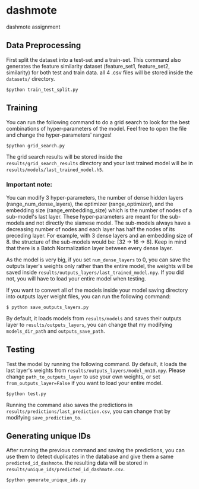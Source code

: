 # dashmote
dashmote assignment

## Data Preprocessing
First split the dataset into a test-set and a train-set. This command also generates the feature similarity dataset (feature_set1, feature_set2, similarity) for both test and train data. all 4 .csv files will be stored inside the ```datasets/``` directory.
```
$python train_test_split.py
```

## Training
You can run the following command to do a grid search to look for the best combinations of hyper-parameters of the model. Feel free to open the file and change the hyper-parameters' ranges!
```
$python grid_search.py
```
The grid search results will be stored inside the ```results/grid_search_results``` directory and your last trained model will be in ```results/models/last_trained_model.h5```. 

### Important note:
You can modify 3 hyper-parameters, the number of dense hidden layers (range_num_dense_layers), the optimizer (range_optimizer), and the embedding size (range_embedding_size) which is the number of nodes of a sub-model's last layer. These hyper-parameters are meant for the sub-models and not directly the siamese model. The sub-models always have a decreasing number of nodes and each layer has half the nodes of its preceding layer. For example, with 3 dense layers and an embedding size of 8. the structure of the sub-models would be: [32 -> 16 -> 8]. Keep in mind that there is a Batch Normalization layer between every dense layer.

As the model is very big, if you set ```num_dense_layers``` to 0, you can save the outputs layer's weights only rather than the entire model, the weights will be saved inside ```results/outputs_layers/last_trained_model.npy```. If you did not, you will have to load your entire model when testing.

If you want to convert all of the models inside your model saving directory into outputs layer weight files, you can run the following command:
```
$ python save_outputs_layers.py
```
By default, it loads models from ```results/models``` and saves their outputs layer to ```results/outputs_layers```, you can change that my modifying ```models_dir_path``` and ```outputs_save_path```.

## Testing
Test the model by running the following command. By default, it loads the last layer's weights from ```results/outputs_layers/model_nn10.npy```. Please change ```path_to_outputs_layer``` to use your own weights, or set  ```from_outputs_layer=False``` if you want to load your entire model.
```
$python test.py
```
Running the command also saves the predictions in ```results/predictions/last_prediction.csv```, you can change that by modifying ```save_prediction_to```.

## Generating unique IDs
After running the previous command and saving the predictions, you can use them to detect duplicates in the database and give them a same ```predicted_id_dashmote```. the resulting data will be stored in ```results/unique_ids/predicted_id_dashmote.csv```.
```
$python generate_unique_ids.py
```